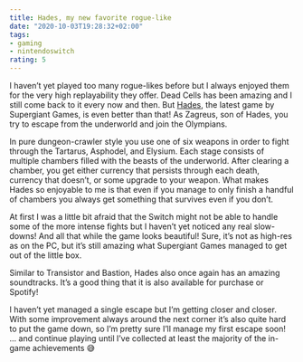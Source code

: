 ```yaml
---
title: Hades, my new favorite rogue-like
date: "2020-10-03T19:28:32+02:00"
tags:
- gaming
- nintendoswitch
rating: 5
---
```


I haven’t yet played too many rogue-likes before but I always enjoyed them for the very high replayability they offer. Dead Cells has been amazing and I still come back to it every now and then. But [Hades](https://www.supergiantgames.com/games/hades/), the latest game by Supergiant Games, is even better than that! As Zagreus, son of Hades, you try to escape from the underworld and join the Olympians.

In pure dungeon-crawler style you use one of six weapons in order to fight through the Tartarus, Asphodel, and Elysium. Each stage consists of multiple chambers filled with the beasts of the underworld. After clearing a chamber, you get either currency that persists through each death, currency that doesn’t, or some upgrade to your weapon. What makes Hades so enjoyable to me is that even if you manage to only finish a handful of chambers you always get something that survives even if you don’t.

At first I was a little bit afraid that the Switch might not be able to handle some of the more intense fights but I haven’t yet noticed any real slow-downs! And all that while the game looks beautiful! Sure, it’s not as high-res as on the PC, but it’s still amazing what Supergiant Games managed to get out of the little box.

Similar to Transistor and Bastion, Hades also once again has an amazing soundtracks. It’s a good thing that it is also available for purchase or Spotify!

I haven’t yet managed a single escape but I’m getting closer and closer. With some improvement always around the next corner it’s also quite hard to put the game down, so I’m pretty sure I’ll manage my first escape soon! ... and continue playing until I’ve collected at least the majority of the in-game achievements 😅
